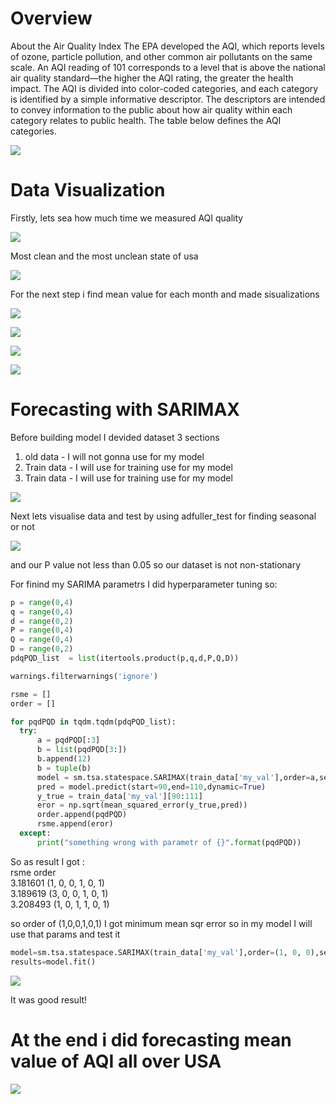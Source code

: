 # Overview

About the Air Quality Index
The EPA developed the AQI, which reports levels of ozone, particle pollution, and other common air pollutants on the same scale. An AQI reading of 101 corresponds to a level that is above the national air quality standard—the higher the AQI rating, the greater the health impact. The AQI is divided into color-coded categories, and each category is identified by a simple informative descriptor. The descriptors are intended to convey information to the public about how air quality within each category relates to public health. The table below defines the AQI categories.

![](https://github.com/tural327/US_Air_Quality_Analysis/blob/main/images/overall.PNG)

# Data Visualization

Firstly, lets sea how much time we measured AQI quality


 ![](https://github.com/tural327/US_Air_Quality_Analysis/blob/main/images/AQI_USA.png)
 
Most clean and the most unclean state of usa

 ![](https://github.com/tural327/US_Air_Quality_Analysis/blob/main/images/min_max_AQI.png)
 
 For the next step i find mean value for each month and made sisualizations
 
 
  ![](https://github.com/tural327/US_Air_Quality_Analysis/blob/main/images/1980_2000.png)
  
  ![](https://github.com/tural327/US_Air_Quality_Analysis/blob/main/images/2000_2010.png)
   
 ![](https://github.com/tural327/US_Air_Quality_Analysis/blob/main/images/2000_2022.png)
    
  ![](https://github.com/tural327/US_Air_Quality_Analysis/blob/main/images/2010_2022.png)
  
  # Forecasting with SARIMAX
  
  Before building model I devided dataset 3 sections 
  1. old data - I will not gonna use for my model 
  2. Train data - I will use for training use for my model 
  3. Train data - I will use for training use for my model 
  
  ![](https://github.com/tural327/US_Air_Quality_Analysis/blob/main/images/train_test_split.png)
    
   Next lets visualise data and test by using adfuller_test for finding seasonal or not 
   
  ![](https://github.com/tural327/US_Air_Quality_Analysis/blob/main/images/seasonal_decompose.png)
  
  and our P value not less than 0.05 so our dataset is not non-stationary
  
  For finind my SARIMA parametrs I did hyperparameter tuning so:
  
  ```python
  p = range(0,4)
q = range(0,4)
d = range(0,2)
P = range(0,4)
Q = range(0,4)
D = range(0,2)
pdqPQD_list  = list(itertools.product(p,q,d,P,Q,D))

warnings.filterwarnings('ignore')

rsme = []
order = []

for pqdPQD in tqdm.tqdm(pdqPQD_list):
    try:
        a = pqdPQD[:3]
        b = list(pqdPQD[3:])
        b.append(12)
        b = tuple(b)
        model = sm.tsa.statespace.SARIMAX(train_data['my_val'],order=a,seasonal_order=b).fit()
        pred = model.predict(start=90,end=110,dynamic=True)
        y_true = train_data['my_val'][90:111]
        eror = np.sqrt(mean_squared_error(y_true,pred))
        order.append(pqdPQD)
        rsme.append(eror)
    except:
        print("something wrong with parametr of {}".format(pqdPQD))
 ```

So as result I got : <br>
rsme	            order <br>
3.181601	(1, 0, 0, 1, 0, 1) <br>
3.189619	(3, 0, 0, 1, 0, 1) <br>
3.208493	(1, 0, 1, 1, 0, 1) <br>

so order of (1,0,0,1,0,1) I got minimum mean sqr error so in my model I will use that params and test it 
```python
model=sm.tsa.statespace.SARIMAX(train_data['my_val'],order=(1, 0, 0),seasonal_order=(1,0,1,12))
results=model.fit()
```

![](https://github.com/tural327/US_Air_Quality_Analysis/blob/main/images/forecast_data.png)

 It was good result!
 
 # At the end i did forecasting mean value of AQI all over USA 
 
 ![](https://github.com/tural327/US_Air_Quality_Analysis/blob/main/images/forecast_upcoming.png)
